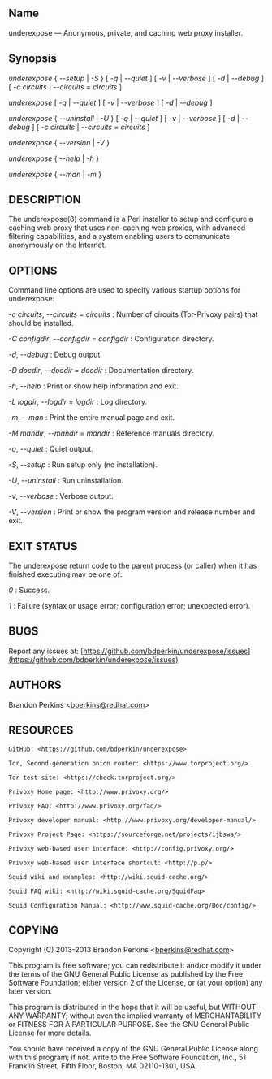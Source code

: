 
Name
----

underexpose — Anonymous, private, and caching web proxy installer.

Synopsis
--------

*underexpose* { *--setup* | *-S* } [ *-q* | *--quiet* ]
[ *-v* | *--verbose* ] [ *-d* | *--debug* ] [ *-c*
*circuits* | *--circuits* = *circuits* ]

*underexpose* [ *-q* | *--quiet* ] [ *-v* | *--verbose* ]
[ *-d* | *--debug* ]

*underexpose* { *--uninstall* | *-U* } [ *-q* | *--quiet* ]
[ *-v* | *--verbose* ] [ *-d* | *--debug* ] [ *-c*
*circuits* | *--circuits* = *circuits* ]

*underexpose* { *--version* | *-V* }

*underexpose* { *--help* | *-h* }

*underexpose* { *--man* | *-m* }

DESCRIPTION
-----------

The underexpose(8) command is a Perl installer to setup and configure a
caching web proxy that uses non-caching web proxies, with advanced
filtering capabilities, and a system enabling users to communicate
anonymously on the Internet.

OPTIONS
-------

Command line options are used to specify various startup options for
underexpose:


 *-c* *circuits*, *--circuits* = *circuits* 
:   Number of circuits (Tor-Privoxy pairs) that should be installed.

 *-C* *configdir*, *--configdir* = *configdir* 
:   Configuration directory.

 *-d*, *--debug* 
:   Debug output.

 *-D* *docdir*, *--docdir* = *docdir* 
:   Documentation directory.

 *-h*, *--help* 
:   Print or show help information and exit.

 *-L* *logdir*, *--logdir* = *logdir* 
:   Log directory.

 *-m*, *--man* 
:   Print the entire manual page and exit.

 *-M* *mandir*, *--mandir* = *mandir* 
:   Reference manuals directory.

 *-q*, *--quiet* 
:   Quiet output.

 *-S*, *--setup* 
:   Run setup only (no installation).

 *-U*, *--uninstall* 
:   Run uninstallation.

 *-v*, *--verbose* 
:   Verbose output.

 *-V*, *--version* 
:   Print or show the program version and release number and exit.

EXIT STATUS
-----------

The underexpose return code to the parent process (or caller) when it
has finished executing may be one of:


 *0* 
:   Success.

 *1* 
:   Failure (syntax or usage error; configuration error; unexpected
    error).

BUGS
----

Report any issues at:
[https://github.com/bdperkin/underexpose/issues](https://github.com/bdperkin/underexpose/issues)

AUTHORS
-------

Brandon Perkins \<[bperkins@redhat.com](mailto:bperkins@redhat.com)\>

RESOURCES
---------

~~~~ {.literallayout}
GitHub: <https://github.com/bdperkin/underexpose>
~~~~

~~~~ {.literallayout}
Tor, Second-generation onion router: <https://www.torproject.org/>
~~~~

~~~~ {.literallayout}
Tor test site: <https://check.torproject.org/>
~~~~

~~~~ {.literallayout}
Privoxy Home page: <http://www.privoxy.org/>
~~~~

~~~~ {.literallayout}
Privoxy FAQ: <http://www.privoxy.org/faq/>
~~~~

~~~~ {.literallayout}
Privoxy developer manual: <http://www.privoxy.org/developer-manual/>
~~~~

~~~~ {.literallayout}
Privoxy Project Page: <https://sourceforge.net/projects/ijbswa/>
~~~~

~~~~ {.literallayout}
Privoxy web-based user interface: <http://config.privoxy.org/>
~~~~

~~~~ {.literallayout}
Privoxy web-based user interface shortcut: <http://p.p/>
~~~~

~~~~ {.literallayout}
Squid wiki and examples: <http://wiki.squid-cache.org/>
~~~~

~~~~ {.literallayout}
Squid FAQ wiki: <http://wiki.squid-cache.org/SquidFaq>
~~~~

~~~~ {.literallayout}
Squid Configuration Manual: <http://www.squid-cache.org/Doc/config/>
~~~~

COPYING
-------

Copyright (C) 2013-2013 Brandon Perkins
\<[bperkins@redhat.com](mailto:bperkins@redhat.com)\>

This program is free software; you can redistribute it and/or modify it
under the terms of the GNU General Public License as published by the
Free Software Foundation; either version 2 of the License, or (at your
option) any later version.

This program is distributed in the hope that it will be useful, but
WITHOUT ANY WARRANTY; without even the implied warranty of
MERCHANTABILITY or FITNESS FOR A PARTICULAR PURPOSE. See the GNU General
Public License for more details.

You should have received a copy of the GNU General Public License along
with this program; if not, write to the Free Software Foundation, Inc.,
51 Franklin Street, Fifth Floor, Boston, MA 02110-1301, USA.
